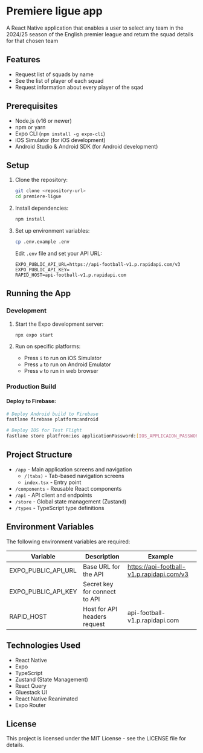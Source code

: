 # Premiere ligue app

A React Native application that enables a user to select any team in the 2024/25 season of the English premier league and return the squad details for that chosen team

## Features

- Request list of squads by name
- See the list of player of each squad
- Request information about every player of the sqad

## Prerequisites

- Node.js (v16 or newer)
- npm or yarn
- Expo CLI (`npm install -g expo-cli`)
- iOS Simulator (for iOS development)
- Android Studio & Android SDK (for Android development)

## Setup

1. Clone the repository:
   ```bash
   git clone <repository-url>
   cd premiere-ligue
   ```

2. Install dependencies:
   ```bash
   npm install
   ```

3. Set up environment variables:
   ```bash
   cp .env.example .env
   ```
   Edit `.env` file and set your API URL:
   ```
   EXPO_PUBLIC_API_URL=https://api-football-v1.p.rapidapi.com/v3
   EXPO_PUBLIC_API_KEY=
   RAPID_HOST=api-football-v1.p.rapidapi.com
   ```

## Running the App

### Development

1. Start the Expo development server:
   ```bash
   npx expo start
   ```

2. Run on specific platforms:
   - Press `i` to run on iOS Simulator
   - Press `a` to run on Android Emulator
   - Press `w` to run in web browser

### Production Build

#### Deploy to Firebase:

```bash
# Deploy Android build to Firebase
fastlane firebase platform:android
```


```bash
# Deploy IOS for Test Flight
fastlane store platfrom:ios applicationPassword:[IOS_APPLICAION_PASSWORD]
```

## Project Structure

- `/app` - Main application screens and navigation
  - `/(tabs)` - Tab-based navigation screens
  - `index.tsx` - Entry point
- `/components` - Reusable React components
- `/api` - API client and endpoints
- `/store` - Global state management (Zustand)
- `/types` - TypeScript type definitions

## Environment Variables

The following environment variables are required:

| Variable | Description                   | Example |
|----------|-------------------------------|---------|
| EXPO_PUBLIC_API_URL | Base URL for the API          | https://api-football-v1.p.rapidapi.com/v3 |
| EXPO_PUBLIC_API_KEY | Secret key for connect to API |  |
| RAPID_HOST | Host for API headers request  | api-football-v1.p.rapidapi.com |


## Technologies Used

- React Native
- Expo
- TypeScript
- Zustand (State Management)
- React Query
- Gluestack UI
- React Native Reanimated
- Expo Router

## License

This project is licensed under the MIT License - see the LICENSE file for details. 
